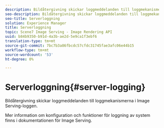 ```yaml
---
description: Bildåtergivning skickar loggmeddelanden till loggmekanismerna i Image Serving-loggen.
seo-description: Bildåtergivning skickar loggmeddelanden till loggmekanismerna i Image Serving-loggen.
seo-title: Serverloggning
solution: Experience Manager
title: Serverloggning
topic: Scene7 Image Serving - Image Rendering API
uuid: b84b9350-b91d-4a3b-ae2d-5e9ca1f3ebf6
translation-type: tm+mt
source-git-commit: 7bc7b3a86fbcdc57cfdc31745fae3afc06e44b15
workflow-type: tm+mt
source-wordcount: '53'
ht-degree: 0%

---
```



# Serverloggning{#server-logging}

Bildåtergivning skickar loggmeddelanden till loggmekanismerna i Image Serving-loggen.

Mer information om konfiguration och funktioner för loggning av system finns i dokumentationen för Image Serving.
